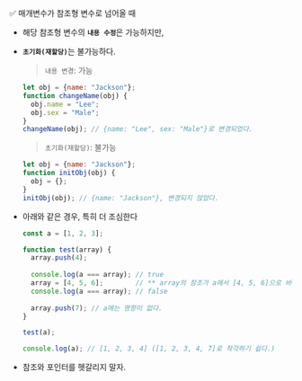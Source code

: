✅ 매개변수가 참조형 변수로 넘어올 때
* 해당 참조형 변수의 <b>`내용 수정`</b>은 가능하지만,
* <b>`초기화(재할당)`</b>는 불가능하다.
  > `내용 변경`: 가능
  ```javascript
  let obj = {name: "Jackson"};
  function changeName(obj) {
    obj.name = "Lee";
    obj.sex = "Male";
  }
  changeName(obj); // {name: "Lee", sex: "Male"}로 변경되었다.
  ```
  > `초기화(재할당)`: 불가능
  ```javascript
  let obj = {name: "Jackson"};
  function initObj(obj) {
    obj = {};
  }
  initObj(obj); // {name: "Jackson"}, 변경되지 않았다.
  ```

* 아래와 같은 경우, 특히 더 조심한다
  ```js
  const a = [1, 2, 3];

  function test(array) {
    array.push(4);
    
    console.log(a === array); // true
    array = [4, 5, 6];        // ** array의 참조가 a에서 [4, 5, 6]으로 바뀐다.
    console.log(a === array); // false
    
    array.push(7); // a에는 영항이 없다.
  }

  test(a);

  console.log(a); // [1, 2, 3, 4] ([1, 2, 3, 4, 7]로 착각하기 쉽다.)
  ```

* 참조와 포인터를 헷갈리지 말자.